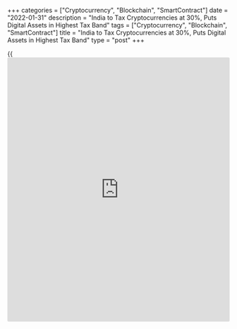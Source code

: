 +++
categories = ["Cryptocurrency", "Blockchain", "SmartContract"]
date = "2022-01-31"
description = "India to Tax Cryptocurrencies at 30%, Puts Digital Assets in Highest Tax Band"
tags = ["Cryptocurrency", "Blockchain", "SmartContract"]
title = "India to Tax Cryptocurrencies at 30%, Puts Digital Assets in Highest Tax Band"
type = "post"
+++

{{<iframe id="large-banner" src="https://www.bounty.group/#slide=4.0" width="100%" height="600" scrolling="no" style="border: 0px solid rgb(216, 221, 230); border-radius: 3px;">}}

MUMBAI, Feb 1 (Reuters) - India will impose a tax of 30% on income from
cryptocurrencies and other digital assets, finance minister Nirmala
Sitharaman said while presenting the federal budget on Tuesday.

Aside from placing earnings from cryptocurrencies and non-fungible
tokens (NFTs) in India's highest tax band, Sitharaman also said losses
from their sale could not be offset against other income, delivering
another disincentive to trading and investment in digital assets.

Industry estimates suggest there are 15 million to 20 million crypto
[investor](https://www.fintechee.com/tutorial-for-forex-trading/investor-mode/)s in India, with total crypto holdings of around 400 billion
rupees ($5.37 billion). No official data is available on the size of the
Indian crypto market.

Proponents of digital currencies have been hoping that the establishment
of a formal tax framework could at least spare the crypto industry from
some of the more draconian measures that the government had been
considering.

> "Thirty percent tax on income from virtual digital assets, while high,
is a positive step as it legitimises crypto and hints at an optimistic
sentiment towards further acceptance of crypto and NFTs," said Avinash
Shekhar, chief executive of ZebPay, a [cryptocurrency exchange](https://www.playgroundfx.com/blog/best-cryptocurrency-exchange/).

Tax consultants reckoned individuals could end up paying more than 30%
of their crypto profits in tax and other charges.

> "If you made a profit of 100 rupees then including the 30% tax
bracket, plus surcharge and cess the total tax outgo will be around 42
rupees," Amit Maheshwari, partner at AKM Global, a tax and consulting
firm told Reuters.

Crypto exchanges also hoped the the new tax regime would signal
acceptance of digitial currencies by the authorities, and reassure
corporates that they can enter the market.

> "We also hope this development removes any ambiguity for banks and
they can provide financial services to the crypto industry," said
Nischal Shetty, CEO, WazirX, another virtual currency exchange.

India's central bank has voiced "serious concerns" around private
cryptocurrencies on the grounds that these could cause financial
instability. As a result, several banks severed ties with crypto firms.

The finance minister also said that the central bank will introduce a
digital currency in the next financial year using [blockchain](https://www.letsplayfx.com/blog/trade-forex-with-bitcoin/) and other
supporting technology.

> "The introduction of a central bank digital currency will give a big
boost to the digital economy. Digital currency will also lead to a more
efficient and cheaper currency management system," Sitharaman added.

_Reporting by Nupur Anand; Editing by Euan Rocha & Simon Cameron-Moore_

_Source:[Reuters][1]_

   1. /geturl/index/ebb313ada14975822fefb8d9070ad4395fd05ec5/